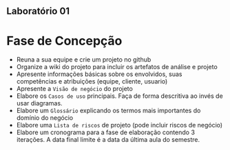 ## Laboratório 01

# Fase de Concepção

* Reuna a sua equipe e crie um projeto no github
* Organize a wiki do projeto para incluir os artefatos de análise e projeto
* Apresente informações básicas sobre os envolvidos, suas competências e atribuições (equipe, cliente, usuario)
* Apresente a `Visão de negócio` do projeto
* Elabore os `Casos de uso` principais. Faça de forma descritiva ao invés de usar diagramas.
* Elabore um `Glossário` explicando os termos mais importantes do domínio do negócio
* Elabore uma `Lista de riscos` de projeto (pode incluir riscos de negócio)
* Elabore um cronograma para a fase de elaboração contendo 3 iterações. A data final limite é a data da última aula do semestre.
